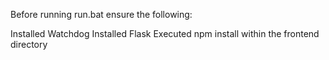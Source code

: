 Before running run.bat ensure the following:

Installed Watchdog
Installed Flask
Executed npm install within the frontend directory
